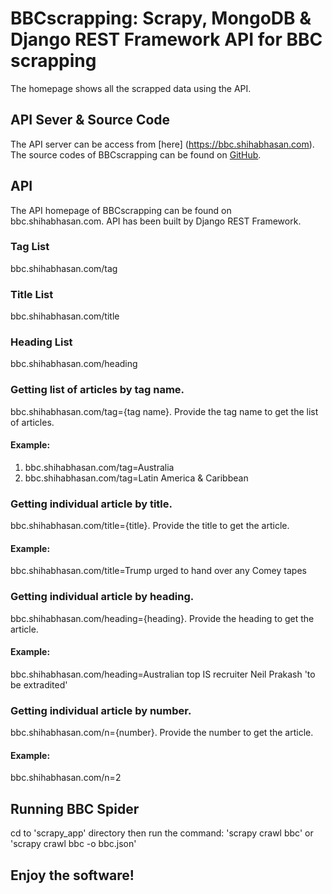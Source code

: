 # BBCscrapping: Scrapy, MongoDB & Django REST Framework API for BBC scrapping

The homepage shows all the scrapped data using the API.

## API Sever & Source Code
The API server can be access from [here] (https://bbc.shihabhasan.com). The source codes of BBCscrapping can be found on [GitHub](https://github.com/shihabhasan/scrapy_drf_mongo).

## API
The API homepage of BBCscrapping can be found on bbc.shihabhasan.com. API has been built by Django REST Framework.

### Tag List
bbc.shihabhasan.com/tag

### Title List
bbc.shihabhasan.com/title

### Heading List
bbc.shihabhasan.com/heading

### Getting list of articles by tag name.
bbc.shihabhasan.com/tag={tag name}. Provide the tag name to get the list of articles.

#### Example:
1. bbc.shihabhasan.com/tag=Australia
2. bbc.shihabhasan.com/tag=Latin America & Caribbean


### Getting individual article by title.
bbc.shihabhasan.com/title={title}. Provide the title to get the article.

#### Example:
bbc.shihabhasan.com/title=Trump urged to hand over any Comey tapes

### Getting individual article by heading.
bbc.shihabhasan.com/heading={heading}. Provide the heading to get the article.

#### Example:
bbc.shihabhasan.com/heading=Australian top IS recruiter Neil Prakash 'to be extradited'

### Getting individual article by number.
bbc.shihabhasan.com/n={number}. Provide the number to get the article.

#### Example:
bbc.shihabhasan.com/n=2

## Running BBC Spider
cd to 'scrapy_app' directory then run the command: 'scrapy crawl bbc' or 'scrapy crawl bbc -o bbc.json'


## Enjoy the software!

